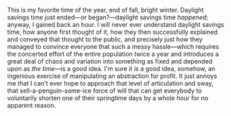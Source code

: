 This is my favorite time of the year, end of fall, bright winter. Daylight savings time just ended—or began?—daylight savings time <i>happened</i>; anyway, I gained back an hour. I will never ever understand daylight savings time, how anyone first thought of it, how they then successfully explained and conveyed that thought to the public, and precisely just how they managed to convince everyone that such a messy hassle—which requires the concerted effort of the entire population twice a year and introduces a great deal of chaos and variation into something as fixed and depended upon as <i>the time</i>—is a good idea. I'm sure it <i>is </i>a good idea, somehow, an ingenious exercise of manipulating an abstraction for profit. It just annoys me that I can't ever hope to approach that level of articulation and sway, that sell-a-penguin-some-ice force of will that can get everybody to voluntarily shorten one of their springtime days by a whole hour for no apparent reason.
